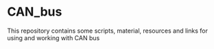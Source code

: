 # CAN_bus
This repository contains some scripts, material, resources and links for using and working with CAN bus
